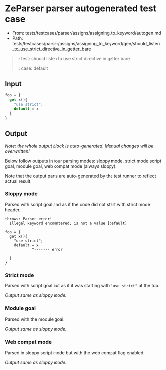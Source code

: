 # ZeParser parser autogenerated test case

- From: tests/testcases/parser/assigns/assigning_to_keyword/autogen.md
- Path: tests/testcases/parser/assigns/assigning_to_keyword/gen/should_listen_to_use_strict_directive_in_getter_bare

> :: test: should listen to use strict directive in getter bare
>
> :: case: default

## Input


`````js
foo = {
  get x(){
    "use strict";
    default = x
  }
}
`````

## Output

_Note: the whole output block is auto-generated. Manual changes will be overwritten!_

Below follow outputs in four parsing modes: sloppy mode, strict mode script goal, module goal, web compat mode (always sloppy).

Note that the output parts are auto-generated by the test runner to reflect actual result.

### Sloppy mode

Parsed with script goal and as if the code did not start with strict mode header.

`````
throws: Parser error!
  Illegal keyword encountered; is not a value [default]

foo = {
  get x(){
    "use strict";
    default = x
            ^------- error

  }
}
`````

### Strict mode

Parsed with script goal but as if it was starting with `"use strict"` at the top.

_Output same as sloppy mode._

### Module goal

Parsed with the module goal.

_Output same as sloppy mode._

### Web compat mode

Parsed in sloppy script mode but with the web compat flag enabled.

_Output same as sloppy mode._

